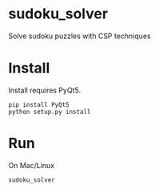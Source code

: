 # sudoku_solver
Solve sudoku puzzles with CSP techniques

# Install
Install requires PyQt5.
```
pip install PyQt5
python setup.py install
```

# Run
On Mac/Linux
```
sudoku_solver
```
